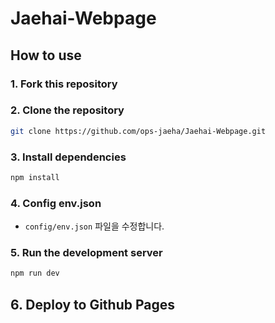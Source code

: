 # Jaehai-Webpage

## How to use

### 1. Fork this repository

### 2. Clone the repository

```bash
git clone https://github.com/ops-jaeha/Jaehai-Webpage.git
```

### 3. Install dependencies

```bash
npm install
```

### 4. Config env.json

- `config/env.json` 파일을 수정합니다.

### 5. Run the development server

```bash
npm run dev
```

## 6. Deploy to Github Pages
